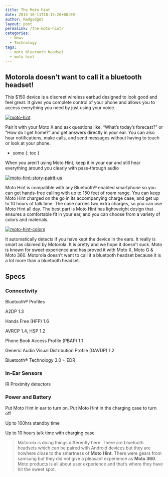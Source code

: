 ```yaml
---
title: The Moto Hint
date: 2014-10-11T18:15:26+00:00
author: Redgadget
layout: post
permalink: /the-moto-hint/
categories:
  - News
  - Technology
tags:
  - moto bluetooth headset
  - moto hint
---
```

## <span id="Motorola_doesn8217t_want_to_call_it_a_bluetooth_headset">Motorola doesn&#8217;t want to call it a bluetooth headset!</span>

This $150 device is a discreet wireless earbud designed to look good and feel great. It gives you complete control of your phone and allows you to access everything you need by just using your voice.

[<img src="/wp-content/uploads/2015/01/moto-hint-300x300.png?fit=300%2C300" alt="moto-hint" class="alignnone size-medium wp-image-176" srcset="/wp-content/uploads/2015/01/moto-hint.png?resize=150%2C150 150w, /wp-content/uploads/2015/01/moto-hint.png?resize=300%2C300 300w, /wp-content/uploads/2015/01/moto-hint.png?resize=65%2C65 65w, /wp-content/uploads/2015/01/moto-hint.png?w=540 540w" sizes="(max-width: 300px) 100vw, 300px" data-recalc-dims="1" />](/wp-content/uploads/2015/01/moto-hint.png)

Pair it with your Moto X and ask questions like, “What’s today’s forecast?” or “How do I get home?” and get answers directly in your ear. You can also hear notifications, make calls, and send messages without having to touch or look at your phone.


* some
{: toc }


When you aren’t using Moto Hint, keep it in your ear and still hear everything around you clearly with pass-through audio

[<img src="/wp-content/uploads/2015/01/moto-hint-story-pairit-us-300x300.jpg?fit=300%2C300" alt="moto-hint-story-pairit-us" class="alignnone size-medium wp-image-179" srcset="/wp-content/uploads/2015/01/moto-hint-story-pairit-us.jpg?resize=150%2C150 150w, /wp-content/uploads/2015/01/moto-hint-story-pairit-us.jpg?resize=300%2C300 300w, /wp-content/uploads/2015/01/moto-hint-story-pairit-us.jpg?resize=65%2C65 65w, /wp-content/uploads/2015/01/moto-hint-story-pairit-us.jpg?w=640 640w" sizes="(max-width: 300px) 100vw, 300px" data-recalc-dims="1" />](/wp-content/uploads/2015/01/moto-hint-story-pairit-us.jpg)

Moto Hint is compatible with any Bluetooth® enabled smartphone so you can get hands-free calling with up to 150 feet of roam range. You can keep Moto Hint charged on the go in its accompanying charge case, and get up to 10 hours of talk time. The case carries two extra charges, so you can use Moto Hint all day. The best part is Moto Hint has lightweight design that ensures a comfortable fit in your ear, and you can choose from a variety of colors and materials.

[<img src="/wp-content/uploads/2015/01/moto-hint-colors-300x300.jpg?fit=300%2C300" alt="moto-hint-colors" class="alignnone size-medium wp-image-177" srcset="/wp-content/uploads/2015/01/moto-hint-colors.jpg?resize=150%2C150 150w, /wp-content/uploads/2015/01/moto-hint-colors.jpg?resize=300%2C300 300w, /wp-content/uploads/2015/01/moto-hint-colors.jpg?resize=65%2C65 65w, /wp-content/uploads/2015/01/moto-hint-colors.jpg?w=640 640w" sizes="(max-width: 300px) 100vw, 300px" data-recalc-dims="1" />](/wp-content/uploads/2015/01/moto-hint-colors.jpg)

It automatically detects if you have kept the device in the ears. It really is smart as claimed by Motorola. It is pretty and we hope it doesn&#8217;t suck. Moto is known for sweet experience and has proved it with Moto X, Moto G & Moto 360. Motorola doesn&#8217;t want to call it a bluetooth headset because it is a lot more than a bluetooth headset.



## <span id="Specs">Specs</span>

### <span id="Connectivity">Connectivity</span>

Bluetooth® Profiles

A2DP 1.3

Hands Free (HFP) 1.6

AVRCP 1.4, HSP 1.2

Phone Book Access Profile (PBAP) 1.1

Generic Audio Visual Distribution Profile (GAVDP) 1.2

Bluetooth® Technology 3.0 + EDR

### <span id="In-Ear_Sensors">In-Ear Sensors</span>

IR Proximity detectors

### <span id="Power_and_Battery">Power and Battery</span>

Put Moto Hint in ear to turn on. Put Moto Hint in the charging case to turn off

Up to 100hrs standby time

Up to 10 hours talk time with charging case

> Motorola is doing things differently here. There are bluetooth headsets which can be paired with Android devices but they are nowhere close to the smartness of **Moto Hint**. There were gears from samsung but they did not give a pleasant experience as **Moto 360**. Moto products is all about user experience and that&#8217;s where they have hit the sweet spot.